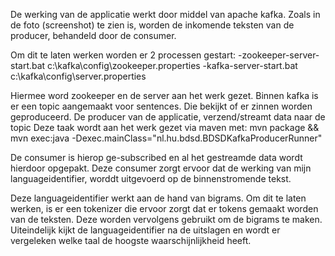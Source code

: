 De werking van de applicatie werkt door middel van apache kafka.
Zoals in de foto (screenshot) te zien is, worden de inkomende teksten van de producer, behandeld door de consumer.

Om dit te laten werken worden er 2 processen gestart:
 -zookeeper-server-start.bat c:\kafka\config\zookeeper.properties
 -kafka-server-start.bat c:\kafka\config\server.properties

Hiermee word zookeeper en de server aan het werk gezet.
Binnen kafka is er een topic aangemaakt voor sentences. Die bekijkt of er zinnen worden geproduceerd.
De producer van de applicatie, verzend/streamt data naar de topic
Deze taak wordt aan het werk gezet via maven met:
mvn package && mvn exec:java -Dexec.mainClass="nl.hu.bdsd.BDSDKafkaProducerRunner"

De consumer is hierop ge-subscribed en al het gestreamde data wordt hierdoor opgepakt.
Deze consumer zorgt ervoor dat de werking van mijn languageidentifier, worddt uitgevoerd op de binnenstromende tekst.

Deze languageidentifier werkt aan de hand van bigrams.
Om dit te laten werken, is er een tokenizer die ervoor zorgt dat er tokens gemaakt worden van de teksten.
Deze worden vervolgens gebruikt om de bigrams te maken.
Uiteindelijk kijkt de languageidentifier na de uitslagen en wordt er vergeleken welke taal de hoogste waarschijnlijkheid heeft.
